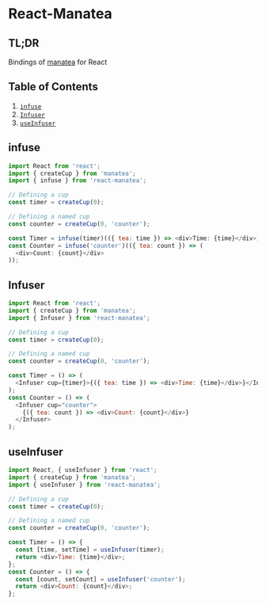 # React-Manatea

## TL;DR

Bindings of [manatea](<[https://npmjs.](https://www.npmjs.com/package/manatea)>) for React

## Table of Contents

1.  [`infuse`](#infuse)
2.  [`Infuser`](#infuser)
3.  [`useInfuser`](#useinfuser)

## infuse

```js
import React from 'react';
import { createCup } from 'manatea';
import { infuse } from 'react-manatea';

// Defining a cup
const timer = createCup(0);

// Defining a named cup
const counter = createCup(0, 'counter');

const Timer = infuse(timer)(({ tea: time }) => <div>Time: {time}</div>);
const Counter = infuse('counter')(({ tea: count }) => (
  <div>Count: {count}</div>
));
```

## Infuser

```js
import React from 'react';
import { createCup } from 'manatea';
import { Infuser } from 'react-manatea';

// Defining a cup
const timer = createCup(0);

// Defining a named cup
const counter = createCup(0, 'counter');

const Timer = () => (
  <Infuser cup={timer}>{({ tea: time }) => <div>Time: {time}</div>}</Infuser>
);
const Counter = () => (
  <Infuser cup="counter">
    {({ tea: count }) => <div>Count: {count}</div>}
  </Infuser>
);
```

## useInfuser

```js
import React, { useInfuser } from 'react';
import { createCup } from 'manatea';
import { useInfuser } from 'react-manatea';

// Defining a cup
const timer = createCup(0);

// Defining a named cup
const counter = createCup(0, 'counter');

const Timer = () => {
  const [time, setTime] = useInfuser(timer);
  return <div>Time: {time}</div>;
};
const Counter = () => {
  const [count, setCount] = useInfuser('counter');
  return <div>Count: {count}</div>;
};
```
